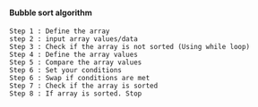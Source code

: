 #### Bubble sort algorithm

    Step 1 : Define the array
    step 2 : input array values/data
    Step 3 : Check if the array is not sorted (Using while loop)
    Step 4 : Define the array values
    Step 5 : Compare the array values
    Step 6 : Set your conditions
    Step 6 : Swap if conditions are met
    Step 7 : Check if the array is sorted
    Step 8 : If array is sorted. Stop
